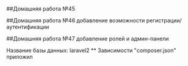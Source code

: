 ##Домашняя работа №45

##Домашняя работа №46  добавление возможности регистрации/аутентификации

##Домашняя работа №47  добавление ролей и админ-панели

Название базы данных: laravel2 ** Зависимости "composer.json" приложил